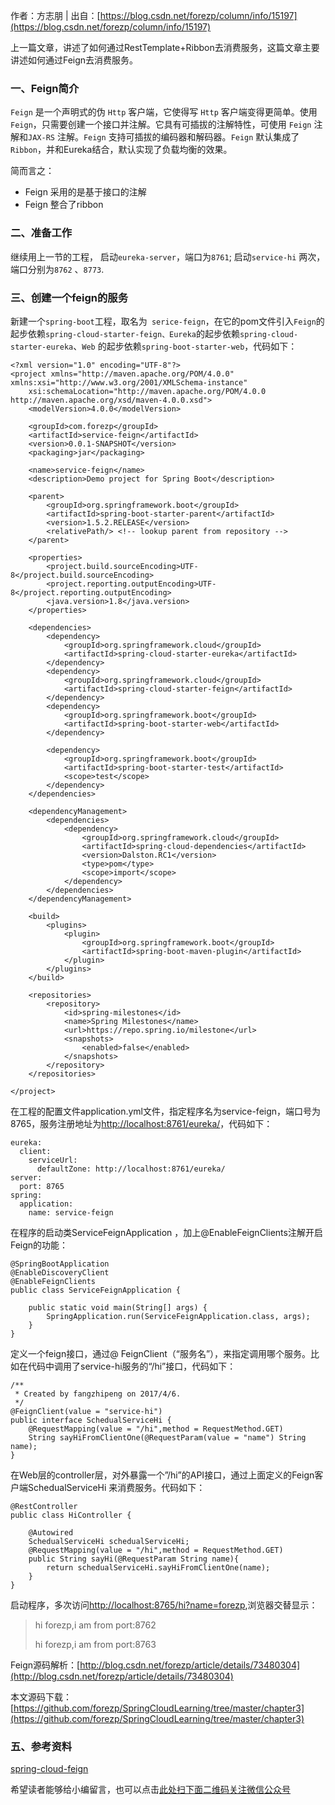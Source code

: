 作者：方志朋 | 出自：[https://blog.csdn.net/forezp/column/info/15197](https://blog.csdn.net/forezp/column/info/15197)

上一篇文章，讲述了如何通过RestTemplate+Ribbon去消费服务，这篇文章主要讲述如何通过Feign去消费服务。

### 一、Feign简介

`Feign` 是一个声明式的伪 `Http` 客户端，它使得写 `Http` 客户端变得更简单。使用 `Feign`，只需要创建一个接口并注解。它具有可插拔的注解特性，可使用 `Feign` 注解和`JAX-RS` 注解。`Feign` 支持可插拔的编码器和解码器。`Feign` 默认集成了 `Ribbon`，并和Eureka结合，默认实现了负载均衡的效果。

简而言之：

*   Feign 采用的是基于接口的注解
*   Feign 整合了ribbon

### 二、准备工作

继续用上一节的工程， 启动`eureka-server`，端口为`8761`; 启动`service-hi` 两次，端口分别为`8762` 、`8773`.

### 三、创建一个feign的服务

新建一个`spring-boot`工程，取名为` serice-feign`，在它的pom文件引入`Feign`的起步依赖`spring-cloud-starter-feign、Eureka`的起步依赖`spring-cloud-starter-eureka`、`Web` 的起步依赖`spring-boot-starter-web`，代码如下：

```
<?xml version="1.0" encoding="UTF-8"?>
<project xmlns="http://maven.apache.org/POM/4.0.0" xmlns:xsi="http://www.w3.org/2001/XMLSchema-instance"
    xsi:schemaLocation="http://maven.apache.org/POM/4.0.0 http://maven.apache.org/xsd/maven-4.0.0.xsd">
    <modelVersion>4.0.0</modelVersion>

    <groupId>com.forezp</groupId>
    <artifactId>service-feign</artifactId>
    <version>0.0.1-SNAPSHOT</version>
    <packaging>jar</packaging>

    <name>service-feign</name>
    <description>Demo project for Spring Boot</description>

    <parent>
        <groupId>org.springframework.boot</groupId>
        <artifactId>spring-boot-starter-parent</artifactId>
        <version>1.5.2.RELEASE</version>
        <relativePath/> <!-- lookup parent from repository -->
    </parent>

    <properties>
        <project.build.sourceEncoding>UTF-8</project.build.sourceEncoding>
        <project.reporting.outputEncoding>UTF-8</project.reporting.outputEncoding>
        <java.version>1.8</java.version>
    </properties>

    <dependencies>
        <dependency>
            <groupId>org.springframework.cloud</groupId>
            <artifactId>spring-cloud-starter-eureka</artifactId>
        </dependency>
        <dependency>
            <groupId>org.springframework.cloud</groupId>
            <artifactId>spring-cloud-starter-feign</artifactId>
        </dependency>
        <dependency>
            <groupId>org.springframework.boot</groupId>
            <artifactId>spring-boot-starter-web</artifactId>
        </dependency>

        <dependency>
            <groupId>org.springframework.boot</groupId>
            <artifactId>spring-boot-starter-test</artifactId>
            <scope>test</scope>
        </dependency>
    </dependencies>

    <dependencyManagement>
        <dependencies>
            <dependency>
                <groupId>org.springframework.cloud</groupId>
                <artifactId>spring-cloud-dependencies</artifactId>
                <version>Dalston.RC1</version>
                <type>pom</type>
                <scope>import</scope>
            </dependency>
        </dependencies>
    </dependencyManagement>

    <build>
        <plugins>
            <plugin>
                <groupId>org.springframework.boot</groupId>
                <artifactId>spring-boot-maven-plugin</artifactId>
            </plugin>
        </plugins>
    </build>

    <repositories>
        <repository>
            <id>spring-milestones</id>
            <name>Spring Milestones</name>
            <url>https://repo.spring.io/milestone</url>
            <snapshots>
                <enabled>false</enabled>
            </snapshots>
        </repository>
    </repositories>

</project>
```

在工程的配置文件application.yml文件，指定程序名为service-feign，端口号为8765，服务注册地址为[http://localhost:8761/eureka/](http://localhost:8761/eureka/)，代码如下：

```
eureka:
  client:
    serviceUrl:
      defaultZone: http://localhost:8761/eureka/
server:
  port: 8765
spring:
  application:
    name: service-feign
```

在程序的启动类ServiceFeignApplication ，加上@EnableFeignClients注解开启Feign的功能：

```
@SpringBootApplication
@EnableDiscoveryClient
@EnableFeignClients
public class ServiceFeignApplication {

    public static void main(String[] args) {
        SpringApplication.run(ServiceFeignApplication.class, args);
    }
}

```

定义一个feign接口，通过@ FeignClient（“服务名”），来指定调用哪个服务。比如在代码中调用了service-hi服务的“/hi”接口，代码如下：

```
/**
 * Created by fangzhipeng on 2017/4/6.
 */
@FeignClient(value = "service-hi")
public interface SchedualServiceHi {
    @RequestMapping(value = "/hi",method = RequestMethod.GET)
    String sayHiFromClientOne(@RequestParam(value = "name") String name);
}

```

在Web层的controller层，对外暴露一个”/hi”的API接口，通过上面定义的Feign客户端SchedualServiceHi 来消费服务。代码如下：

```
@RestController
public class HiController {

    @Autowired
    SchedualServiceHi schedualServiceHi;
    @RequestMapping(value = "/hi",method = RequestMethod.GET)
    public String sayHi(@RequestParam String name){
        return schedualServiceHi.sayHiFromClientOne(name);
    }
}

```

启动程序，多次访问[http://localhost:8765/hi?name=forezp](http://localhost:8765/hi?name=forezp),浏览器交替显示：

> hi forezp,i am from port:8762
> 
> hi forezp,i am from port:8763

Feign源码解析：[http://blog.csdn.net/forezp/article/details/73480304](http://blog.csdn.net/forezp/article/details/73480304)

本文源码下载：
[https://github.com/forezp/SpringCloudLearning/tree/master/chapter3](https://github.com/forezp/SpringCloudLearning/tree/master/chapter3)

### 五、参考资料

[spring-cloud-feign](http://projects.spring.io/spring-cloud/spring-cloud.html#spring-cloud-feign)


希望读者能够给小编留言，也可以点击[此处扫下面二维码关注微信公众号](https://www.ycbbs.vip/?p=28 "此处扫下面二维码关注微信公众号")